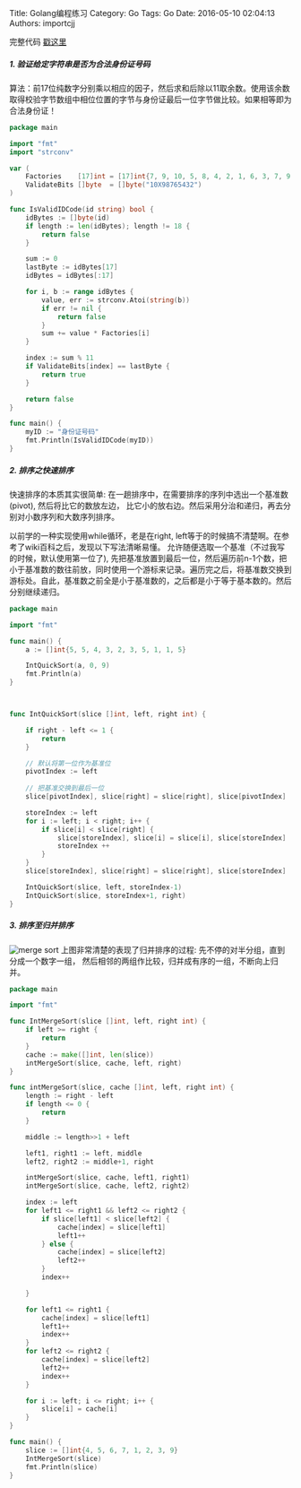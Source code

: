 Title: Golang编程练习
Category: Go
Tags: Go
Date: 2016-05-10 02:04:13
Authors: importcjj

完整代码 [戳这里](https://github.com/importcjj/fooutils)

##### 1. 验证给定字符串是否为合法身份证号码

算法：前17位纯数字分别乘以相应的因子，然后求和后除以11取余数。使用该余数取得校验字节数组中相位位置的字节与身份证最后一位字节做比较。如果相等即为合法身份证！

```go
package main

import "fmt"
import "strconv"

var (
	Factories    [17]int = [17]int{7, 9, 10, 5, 8, 4, 2, 1, 6, 3, 7, 9, 10, 5, 8, 4, 2}
	ValidateBits []byte  = []byte("10X98765432")
)

func IsValidIDCode(id string) bool {
	idBytes := []byte(id)
	if length := len(idBytes); length != 18 {
		return false
	}

	sum := 0
	lastByte := idBytes[17]
	idBytes = idBytes[:17]

	for i, b := range idBytes {
		value, err := strconv.Atoi(string(b))
		if err != nil {
			return false
		}
		sum += value * Factories[i]
	}

	index := sum % 11
	if ValidateBits[index] == lastByte {
		return true
	}

	return false
}

func main() {
	myID := "身份证号码"
	fmt.Println(IsValidIDCode(myID))
}
```

##### 2. 排序之快速排序

快速排序的本质其实很简单: 在一趟排序中，在需要排序的序列中选出一个基准数(pivot), 然后将比它的数放左边， 比它小的放右边。然后采用分治和递归，再去分别对小数序列和大数序列排序。

以前学的一种实现使用while循环，老是在right, left等于的时候搞不清楚啊。在参考了wiki百科之后，发现以下写法清晰易懂。
允许随便选取一个基准（不过我写的时候，默认使用第一位了), 先把基准放置到最后一位，然后遍历前n-1个数，把小于基准数的数往前放，同时使用一个游标来记录。遍历完之后，将基准数交换到游标处。自此，基准数之前全是小于基准数的，之后都是小于等于基本数的。然后分别继续递归。

```go
package main

import "fmt"

func main() {
	a := []int{5, 5, 4, 3, 2, 3, 5, 1, 1, 5}

	IntQuickSort(a, 0, 9)
	fmt.Println(a)
}



func IntQuickSort(slice []int, left, right int) {

	if right - left <= 1 {
		return
	}

	// 默认将第一位作为基准位
	pivotIndex := left
	
	// 把基准交换到最后一位
	slice[pivotIndex], slice[right] = slice[right], slice[pivotIndex]

	storeIndex := left
	for i := left; i < right; i++ {
		if slice[i] < slice[right] {
			slice[storeIndex], slice[i] = slice[i], slice[storeIndex]
			storeIndex ++
		}
	}
	slice[storeIndex], slice[right] = slice[right], slice[storeIndex]

	IntQuickSort(slice, left, storeIndex-1)
	IntQuickSort(slice, storeIndex+1, right)
}

```

##### 3. 排序至归并排序

![merge sort](http://7xsw69.com1.z0.glb.clouddn.com/Merge-sort-example-300px.gif)
上图非常清楚的表现了归并排序的过程: 先不停的对半分组，直到分成一个数字一组， 然后相邻的两组作比较，归并成有序的一组，不断向上归并。

```go
package main

import "fmt"

func IntMergeSort(slice []int, left, right int) {
	if left >= right {
		return
	}
	cache := make([]int, len(slice))
	intMergeSort(slice, cache, left, right)
}

func intMergeSort(slice, cache []int, left, right int) {
	length := right - left
	if length <= 0 {
		return
	}

	middle := length>>1 + left

	left1, right1 := left, middle
	left2, right2 := middle+1, right

	intMergeSort(slice, cache, left1, right1)
	intMergeSort(slice, cache, left2, right2)

	index := left
	for left1 <= right1 && left2 <= right2 {
		if slice[left1] < slice[left2] {
			cache[index] = slice[left1]
			left1++
		} else {
			cache[index] = slice[left2]
			left2++
		}
		index++

	}

	for left1 <= right1 {
		cache[index] = slice[left1]
		left1++
		index++
	}
	for left2 <= right2 {
		cache[index] = slice[left2]
		left2++
		index++
	}

	for i := left; i <= right; i++ {
		slice[i] = cache[i]
	}
}

func main() {
	slice := []int{4, 5, 6, 7, 1, 2, 3, 9}
	IntMergeSort(slice)
	fmt.Println(slice)
}
```
